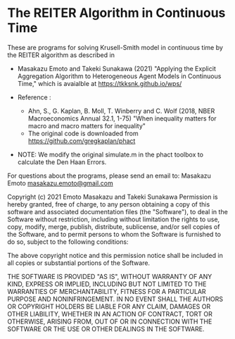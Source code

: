 # The REITER Algorithm in Continuous Time

These are programs for solving Krusell-Smith model in continuous time by the REITER algorithm as described in

* Masakazu Emoto and Takeki Sunakawa (2021) "Applying the Explicit Aggregation Algorithm to Heterogeneous Agent Models in Continuous Time," which is avaialble at https://tkksnk.github.io/wps/

* Reference :
  * Ahn, S., G. Kaplan, B. Moll, T. Winberry and C. Wolf (2018, NBER Macroeconomics Annual 32.1, 1-75) "When inequality matters for macro and macro matters for inequality"
  * The original code is downloaded from https://github.com/gregkaplan/phact

* NOTE: We modify the original simulate.m in the phact toolbox to calculate the Den Haan Errors.

For questions about the programs, please send an email to: Masakazu Emoto <masakazu.emoto@gmail.com>


Copyright (c) 2021 Emoto Masakazu and Takeki Sunakawa
Permission is hereby granted, free of charge, to any person obtaining a copy of this software and associated documentation files (the "Software"), to deal in the Software without restriction, including without limitation the rights to use, copy, modify, merge, publish, distribute, sublicense, and/or sell copies of the Software, and to permit persons to whom the Software is furnished to do so, subject to the following conditions:

The above copyright notice and this permission notice shall be included in all copies or substantial portions of the Software.

THE SOFTWARE IS PROVIDED "AS IS", WITHOUT WARRANTY OF ANY KIND, EXPRESS OR IMPLIED, INCLUDING BUT NOT LIMITED TO THE WARRANTIES OF MERCHANTABILITY, FITNESS FOR A PARTICULAR PURPOSE AND NONINFRINGEMENT. IN NO EVENT SHALL THE AUTHORS OR COPYRIGHT HOLDERS BE LIABLE FOR ANY CLAIM, DAMAGES OR OTHER LIABILITY, WHETHER IN AN ACTION OF CONTRACT, TORT OR OTHERWISE, ARISING FROM, OUT OF OR IN CONNECTION WITH THE SOFTWARE OR THE USE OR OTHER DEALINGS IN THE SOFTWARE.
